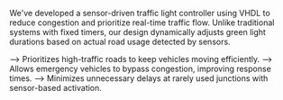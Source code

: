 We've developed a sensor-driven traffic light controller using VHDL to reduce congestion and prioritize real-time traffic flow. Unlike traditional systems with fixed timers, our design dynamically adjusts green light durations based on actual road usage detected by sensors.

--> Prioritizes high-traffic roads to keep vehicles moving efficiently.
--> Allows emergency vehicles to bypass congestion, improving response times.
--> Minimizes unnecessary delays at rarely used junctions with sensor-based activation.

